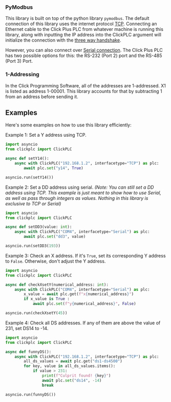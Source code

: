 ### PyModbus
This library is built on top of the python library `pymodbus`. The default connection of this library uses the internet protocol [TCP](https://en.wikipedia.org/wiki/Transmission_Control_Protocol). Connecting an Ethernet cable to the Click Plus PLC from whatever machine is running this library, along with inputting the IP address into the ClickPLC argument will initialize the connection with the [three way handshake](https://www.geeksforgeeks.org/computer-networks/tcp-3-way-handshake-process/).

However, you can also connect over [Serial connection](https://en.wikipedia.org/wiki/Serial_communication). The Click Plus PLC has two possible options for this: the RS-232 (Port 2) port and the RS-485 (Port 3) Port.

### 1-Addressing
In the Click Programming Software, all of the addresses are 1-addressed. X1 is listed as address 1-00001. This library accounts for that by subtracting 1 from an address before sending it.

## Examples
Here's some examples on how to use this library efficiently:

Example 1: Set a Y address using TCP.
```python
import asyncio
from clickplc import ClickPLC

async def setY14():
    async with ClickPLC("192.168.1.2", interfacetype="TCP") as plc:
        await plc.set("y14", True)

asyncio.run(setY14())
```

Example 2: Set a DD address using serial. *(Note: You can still set a DD address using TCP. This example is just meant to show how to use Serial, as well as pass through integers as values. Nothing in this library is exclusive to TCP or Serial)*
```python
import asyncio
from clickplc import ClickPLC

async def setDD3(value: int):
    async with ClickPLC("COM4", interfacetype="Serial") as plc:
        await plc.set("dd3", value)

asyncio.run(setDD3(193))
```

Example 3: Check an X address. If it's `True`, set its corresponding Y address to `False`. Otherwise, don't adjust the Y address.
```python
import asyncio
from clickplc import ClickPLC

async def checkXsetY(numerical_address: int):
    async with ClickPLC("COM4", interfacetype="Serial") as plc:
        x_value = await plc.get(f"x{numerical_address}")
        if x_value is True :
            await plc.set(f"y{numerical_address}", False)

asyncio.run(checkXsetY(45))
```

Example 4: Check all DS addresses. If any of them are above the value of 231, set DS14 to -14.
```python
import asyncio
from clickplc import ClickPLC

async def funnyDS():
    async with ClickPLC("192.168.1.2", interfacetype="TCP") as plc:
        all_ds_values = await plc.get("ds1-ds4500")
        for key, value in all_ds_values.items():
            if value > 231:
                print(f"Culprit found! {key}")
                await plc.set("ds14", -14)
                break

asyncio.run(funnyDS())
```